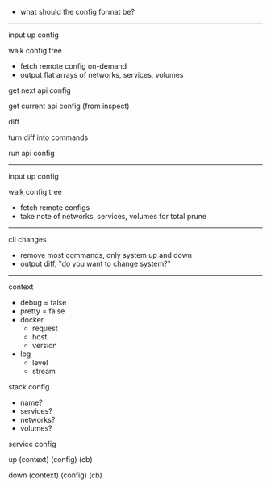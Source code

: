 * what should the config format be?

---

input up config

walk config tree

* fetch remote config on-demand
* output flat arrays of networks, services, volumes

get next api config

get current api config (from inspect)

diff

turn diff into commands

run api config

---

input up config

walk config tree

* fetch remote configs
* take note of networks, services, volumes for total prune

---

cli changes

* remove most commands, only system up and down
* output diff, "do you want to change system?"

---

context

* debug = false
* pretty = false
* docker
  * request
  * host
  * version
* log
  * level
  * stream

stack config

* name?
* services?
* networks?
* volumes?

service config

up (context) (config) (cb)

down (context) (config) (cb)

